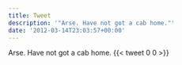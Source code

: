 ```yaml
---
title: Tweet
description: '"Arse. Have not got a cab home."'
date: '2012-03-14T23:03:57+00:00'
---
```

Arse. Have not got a cab home.
      {{< tweet 0 0 >}}
    
